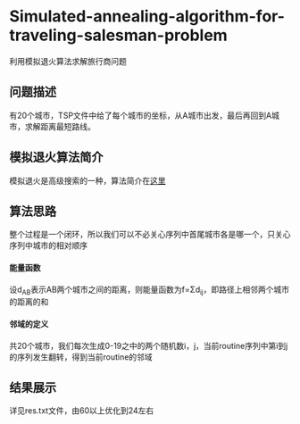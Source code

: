 # Simulated-annealing-algorithm-for-traveling-salesman-problem
利用模拟退火算法求解旅行商问题
<h2>问题描述</h2>
<p>有20个城市，TSP文件中给了每个城市的坐标，从A城市出发，最后再回到A城市，求解距离最短路线。</p>
<h2>模拟退火算法简介</h2>
<p>模拟退火是高级搜索的一种，算法简介在<a href='https://blog.csdn.net/huahua19891221/article/details/81737053' target='_blank'>这里</a></p>
<h2>算法思路</h2>
<p>整个过程是一个闭环，所以我们可以不必关心序列中首尾城市各是哪一个，只关心序列中城市的相对顺序</p>
<h4>能量函数</h4>
<p>设d<sub>AB</sub>表示AB两个城市之间的距离，则能量函数为f=&Sigma;d<sub>ij</sub>，即路径上相邻两个城市的距离的和</p>
<h4>邻域的定义</h4>
<p>共20个城市，我们每次生成0-19之中的两个随机数i，j，当前routine序列中第i到j的序列发生翻转，得到当前routine的邻域</p>
<h2>结果展示</h2>
<p>详见res.txt文件，由60以上优化到24左右</p>
